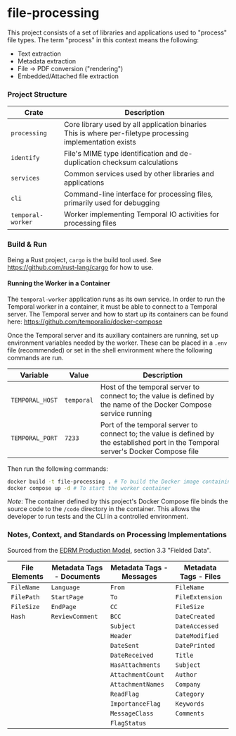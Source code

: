 # file-processing

This project consists of a set of libraries and applications used to "process" file types. The term "process" in this
context means the following:
* Text extraction
* Metadata extraction
* File -> PDF conversion ("rendering")
* Embedded/Attached file extraction

### Project Structure

| Crate             | Description                                                                                                   |
|-------------------|---------------------------------------------------------------------------------------------------------------|
| `processing`      | Core library used by all application binaries<br> This is where per-filetype processing implementation exists |
| `identify`        | File's MIME type identification and de-duplication checksum calculations                                      |
| `services`        | Common services used by other libraries and applications                                                      |
| `cli`             | Command-line interface for processing files, primarily used for debugging                                     |
| `temporal-worker` | Worker implementing Temporal IO activities for processing files                                               |

### Build & Run

Being a Rust project, `cargo` is the build tool used. See https://github.com/rust-lang/cargo for how to use.

#### Running the Worker in a Container

The `temporal-worker` application runs as its own service. In order to run the Temporal worker in a container, it
must be able to connect to a Temporal server. The Temporal server and how to start up its containers can be found here:
https://github.com/temporalio/docker-compose

Once the Temporal server and its auxiliary containers are running, set up environment variables needed by the worker.
These can be placed in a `.env` file (recommended) or set in the shell environment where the following commands are run.

| Variable        | Value      | Description                                                                                                                          |
|-----------------|------------|--------------------------------------------------------------------------------------------------------------------------------------|
| `TEMPORAL_HOST` | `temporal` | Host of the temporal server to connect to; the value is defined by the name of the Docker Compose service running                    |
| `TEMPORAL_PORT` | `7233`     | Port of the temporal server to connect to; the value is defined by the established port in the Temporal server's Docker Compose file |

Then run the following commands:

```bash
docker build -t file-processing . # To build the Docker image containing the worker binary
docker compose up -d # To start the worker container
```

_Note_: The container defined by this project's Docker Compose file binds the source code to the `/code` directory
in the container. This allows the developer to run tests and the CLI in a controlled environment.

### Notes, Context, and Standards on Processing Implementations

Sourced from the [EDRM Production Model](https://edrm.net/resources/frameworks-and-standards/edrm-model/production/), section 3.3 "Fielded Data".

| File Elements | Metadata Tags - Documents | Metadata Tags - Messages | Metadata Tags - Files |
|---------------|---------------------------|--------------------------|-----------------------|
| `FileName`    | `Language`                | `From`                   | `FileName`            |
| `FilePath`    | `StartPage`               | `To`                     | `FileExtension`       |
| `FileSize`    | `EndPage`                 | `CC`                     | `FileSize`            |
| `Hash`        | `ReviewComment`           | `BCC`                    | `DateCreated`         |
|               |                           | `Subject`                | `DateAccessed`        |
|               |                           | `Header`                 | `DateModified`        |
|               |                           | `DateSent`               | `DatePrinted`         |
|               |                           | `DateReceived`           | `Title`               |
|               |                           | `HasAttachments`         | `Subject`             |
|               |                           | `AttachmentCount`        | `Author`              |
|               |                           | `AttachmentNames`        | `Company`             |
|               |                           | `ReadFlag`               | `Category`            |
|               |                           | `ImportanceFlag`         | `Keywords`            |
|               |                           | `MessageClass`           | `Comments`            |
|               |                           | `FlagStatus`             |                       |
